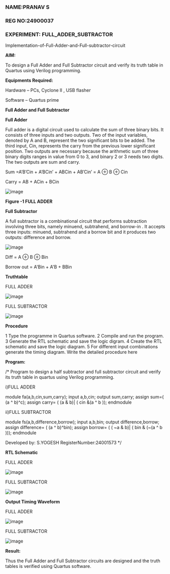 ### NAME:PRANAV S
### REG NO:24900037
### EXPERIMENT: FULL_ADDER_SUBTRACTOR

Implementation-of-Full-Adder-and-Full-subtractor-circuit

**AIM:**

To design a Full Adder and Full Subtractor circuit and verify its truth table in Quartus using Verilog programming.

**Equipments Required:**

Hardware – PCs, Cyclone II , USB flasher

Software – Quartus prime

**Full Adder and Full Subtractor**

**Full Adder**

Full adder is a digital circuit used to calculate the sum of three binary bits. It consists of three inputs and two outputs. Two of the input variables, denoted by A and B, represent the two significant bits to be added. The third input, Cin, represents the carry from the previous lower significant position. Two outputs are necessary because the arithmetic sum of three binary digits ranges in value from 0 to 3, and binary 2 or 3 needs two digits. The two outputs are sum and carry.

Sum =A’B’Cin + A’BCin’ + ABCin + AB’Cin’ = A ⊕ B ⊕ Cin 

Carry = AB + ACin + BCin

![image](https://github.com/naavaneetha/FULL_ADDER_SUBTRACTOR/assets/154305477/0f30ba51-5ffb-4198-845f-18e054f675e7)

**Figure -1 FULL ADDER**

**Full Subtractor**

A full subtractor is a combinational circuit that performs subtraction involving three bits, namely minuend, subtrahend, and borrow-in . It accepts three inputs: minuend, subtrahend and a borrow bit and it produces two outputs: difference and borrow.

![image](https://github.com/naavaneetha/FULL_ADDER_SUBTRACTOR/assets/154305477/02b24f51-ab51-4304-9ad6-7b81ffc1ead5)

Diff = A ⊕ B ⊕ Bin 

Borrow out = A'Bin + A'B + BBin

**Truthtable**

FULL ADDER

![image](https://github.com/user-attachments/assets/e82d0bf9-0477-4312-b745-c9a3c2dd71d4)

FULL SUBTRACTOR

![image](https://github.com/user-attachments/assets/4f97133b-ddc5-4612-8478-49d36082c86b)

**Procedure**

1 Type the programme in Quartus software.
2 Compile and run the program.
3 Generate the RTL schematic and save the logic digram.
4 Create the RTL schematic and save the logic diagram.
5 For different input combinations generate the timing diagram.
Write the detailed procedure here

**Program:**

/* Program to design a half subtractor and full subtractor circuit and verify its truth table in quartus using Verilog programming. 

i)FULL ADDER

module fa(a,b,cin,sum,carry);
input a,b,cin;
output sum,carry;
assign sum=( (a ^ b)^c);
assign carry= ( (a & b)| ( cin &(a ^ b ));
endmodule

ii)FULL SUBTRACTOR

module fs(a,b,difference,borrow);
input a,b,bin;
output difference,borrow;
assign difference= ( (a ^ b)^bin);
assign borrow= ( ( ~a & b)| ( bin & (~(a ^ b )));
endmodule

Developed by: S.YOGESH
RegisterNumber:24001573
*/

**RTL Schematic**

FULL ADDER

![image](https://github.com/user-attachments/assets/c815a272-c971-4849-bb4e-72c3965e71d5)

FULL SUBTRACTOR

![image](https://github.com/user-attachments/assets/ad6ed2e0-0769-4cd4-837e-1e10a3fc4380)


**Output Timing Waveform**

FULL ADDER 

![image](https://github.com/user-attachments/assets/0fbfbf9c-258f-487c-a971-f5042c01b951)

FULL SUBTRACTOR

![image](https://github.com/user-attachments/assets/87a9ec52-6364-45d4-9c38-973ddc6a952f)

**Result:**

Thus the Full Adder and Full Subtractor circuits are designed and the truth tables is verified using Quartus software.



